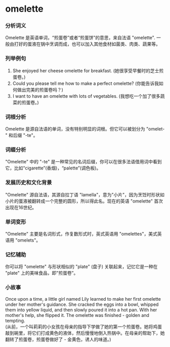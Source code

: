 # omelette

### 分析词义

  

Omelette 是英语单词，“煎蛋卷”或者“煎蛋饼”的意思，来自法语 "omelette". 一般由打好的蛋液在锅中烹调而成，也可以加入其他食材如菌类、肉类、蔬果等。

  

### 列举例句

  

1.  She enjoyed her cheese omelette for breakfast. (她很享受早餐时的芝士煎蛋卷。)
2.  Could you please tell me how to make a perfect omelette? (你能告诉我如何做出完美的煎蛋卷吗？)
3.  I want to have an omelette with lots of vegetables. (我想吃一个加了很多蔬菜的煎蛋卷。)

  

### 词根分析

  

Omelette 是源自法语的单词，没有特别明显的词根。但它可以被划分为 "omelet-" 和后缀 "-te"。

  

### 词缀分析

  

"Omelette" 中的 "-te" 是一种常见的名词后缀，你可以在很多法语借用词中看到它，比如“cigarette”(香烟)，“palette”(调色板)。

  

### 发展历史和文化背景

  

"Omelette" 源自法语，其源自拉丁语 "lamella"，意为"小片"，因为烹饪时形状如小片的蛋液被翻转成一个完整的圆形，所以得此名。现在的英语 "omelette" 首次出现在16世纪。

  

### 单词变形

  

"Omelette" 主要是名词形式，作复数形式时，英式英语用 "omelettes"，美式英语用 "omelets"。

  

### 记忆辅助

  

你可以将 "omelette" 与形状相似的 "plate" (盘子) 关联起来，记忆它是一种在 "plate" 上的美味食品，即"煎蛋卷”。

  

### 小故事

  

Once upon a time, a little girl named Lily learned to make her first omelette under her mother's guidance. She cracked the eggs into a bowl, whipped them into yellow liquid, and then slowly poured it into a hot pan. With her mother's help, she flipped it. The omelette was finished - golden and tempting.  
(从前，一个叫莉莉的小女孩在母亲的指导下学做了她的第一个煎蛋卷。她将鸡蛋敲到碗里，将它们打成黄色的液体，然后慢慢地倒入热锅中。在母亲的帮助下，她翻转了煎蛋卷，煎蛋卷做好了 - 金黄色，诱人的味道。)
